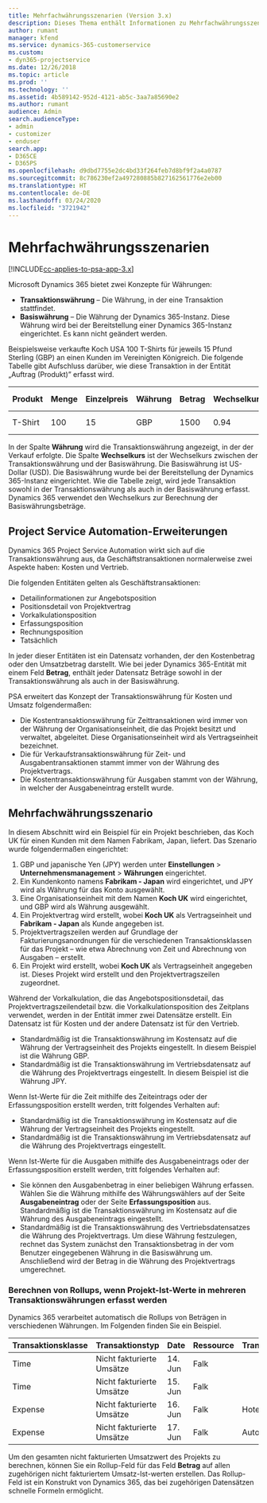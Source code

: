 ```yaml
---
title: Mehrfachwährungsszenarien (Version 3.x)
description: Dieses Thema enthält Informationen zu Mehrfachwährungsszenarien.
author: rumant
manager: kfend
ms.service: dynamics-365-customerservice
ms.custom:
- dyn365-projectservice
ms.date: 12/26/2018
ms.topic: article
ms.prod: ''
ms.technology: ''
ms.assetid: 4b589142-952d-4121-ab5c-3aa7a85690e2
ms.author: rumant
audience: Admin
search.audienceType:
- admin
- customizer
- enduser
search.app:
- D365CE
- D365PS
ms.openlocfilehash: d9dbd7755e2dc4bd33f264feb7d8bf9f2a4a0787
ms.sourcegitcommit: 8c786230ef2a497280885b827162561776e2eb00
ms.translationtype: HT
ms.contentlocale: de-DE
ms.lasthandoff: 03/24/2020
ms.locfileid: "3721942"
---
```

# <a name="multiple-currency-scenarios"></a>Mehrfachwährungsszenarien

[!INCLUDE[cc-applies-to-psa-app-3.x](../includes/cc-applies-to-psa-app-3x.md)]

Microsoft Dynamics 365 bietet zwei Konzepte für Währungen:

- **Transaktionswährung** – Die Währung, in der eine Transaktion stattfindet. 
- **Basiswährung** – Die Währung der Dynamics 365-Instanz. Diese Währung wird bei der Bereitstellung einer Dynamics 365-Instanz eingerichtet. Es kann nicht geändert werden.

Beispielsweise verkaufte Koch USA 100 T-Shirts für jeweils 15 Pfund Sterling (GBP) an einen Kunden im Vereinigten Königreich. Die folgende Tabelle gibt Aufschluss darüber, wie diese Transaktion in der Entität „Auftrag (Produkt)” erfasst wird.

| Produkt | Menge | Einzelpreis | Währung | Betrag | Wechselkurs | Einzelpreis (Basis)| Betrag (Basis)|
|---------|----------|----------------|----------|--------|---------------|----------------------|--------------|
| T-Shirt | 100      | 15             | GBP      | 1500   | 0.94          | USD 17,25               | 1.725 USD       |

In der Spalte **Währung** wird die Transaktionswährung angezeigt, in der der Verkauf erfolgte. Die Spalte **Wechselkurs** ist der Wechselkurs zwischen der Transaktionswährung und der Basiswährung. Die Basiswährung ist US-Dollar (USD). Die Basiswährung wurde bei der Bereitstellung der Dynamics 365-Instanz eingerichtet.
Wie die Tabelle zeigt, wird jede Transaktion sowohl in der Transaktionswährung als auch in der Basiswährung erfasst. Dynamics 365 verwendet den Wechselkurs zur Berechnung der Basiswährungsbeträge.

## <a name="project-service-automation-extensions"></a>Project Service Automation-Erweiterungen

Dynamics 365 Project Service Automation wirkt sich auf die Transaktionswährung aus, da Geschäftstransaktionen normalerweise zwei Aspekte haben: Kosten und Vertrieb.

Die folgenden Entitäten gelten als Geschäftstransaktionen:

- Detailinformationen zur Angebotsposition
- Positionsdetail von Projektvertrag
- Vorkalkulationsposition
- Erfassungsposition
- Rechnungsposition
- Tatsächlich

In jeder dieser Entitäten ist ein Datensatz vorhanden, der den Kostenbetrag oder den Umsatzbetrag darstellt. Wie bei jeder Dynamics 365-Entität mit einem Feld **Betrag**, enthält jeder Datensatz Beträge sowohl in der Transaktionswährung als auch in der Basiswährung. 

PSA erweitert das Konzept der Transaktionswährung für Kosten und Umsatz folgendermaßen:

- Die Kostentransaktionswährung für Zeittransaktionen wird immer von der Währung der Organisationseinheit, die das Projekt besitzt und verwaltet, abgeleitet. Diese Organisationseinheit wird als Vertragseinheit bezeichnet.
- Die für Verkaufstransaktionswährung für Zeit- und Ausgabentransaktionen stammt immer von der Währung des Projektvertrags.
- Die Kostentransaktionswährung für Ausgaben stammt von der Währung, in welcher der Ausgabeneintrag erstellt wurde.

## <a name="multiple-currency-scenario"></a>Mehrfachwährungsszenario

In diesem Abschnitt wird ein Beispiel für ein Projekt beschrieben, das Koch UK für einen Kunden mit dem Namen Fabrikam, Japan, liefert. Das Szenario wurde folgendermaßen eingerichtet:

1. GBP und japanische Yen (JPY) werden unter **Einstellungen** \> **Unternehmensmanagement** \> **Währungen** eingerichtet. 
2. Ein Kundenkonto namens **Fabrikam - Japan** wird eingerichtet, und JPY wird als Währung für das Konto ausgewählt.
3. Eine Organisationseinheit mit dem Namen **Koch UK** wird eingerichtet, und GBP wird als Währung ausgewählt.
4. Ein Projektvertrag wird erstellt, wobei **Koch UK** als Vertragseinheit und **Fabrikam - Japan** als Kunde angegeben ist.
5. Projektvertragszeilen werden auf Grundlage der Fakturierungsanordnungen für die verschiedenen Transaktionsklassen für das Projekt – wie etwa Abrechnung von Zeit und Abrechnung von Ausgaben – erstellt.
6. Ein Projekt wird erstellt, wobei **Koch UK** als Vertragseinheit angegeben ist. Dieses Projekt wird erstellt und den Projektvertragszeilen zugeordnet.


Während der Vorkalkulation, die das Angebotspositionsdetail, das Projektvertragszeilendetail bzw. die Vorkalkulationsposition des Zeitplans verwendet, werden in der Entität immer zwei Datensätze erstellt. Ein Datensatz ist für Kosten und der andere Datensatz ist für den Vertrieb.

- Standardmäßig ist die Transaktionswährung im Kostensatz auf die Währung der Vertragseinheit des Projekts eingestellt. In diesem Beispiel ist die Währung GBP.
- Standardmäßig ist die Transaktionswährung im Vertriebsdatensatz auf die Währung des Projektvertrags eingestellt. In diesem Beispiel ist die Währung JPY.

Wenn Ist-Werte für die Zeit mithilfe des Zeiteintrags oder der Erfassungsposition erstellt werden, tritt folgendes Verhalten auf:

- Standardmäßig ist die Transaktionswährung im Kostensatz auf die Währung der Vertragseinheit des Projekts eingestellt.
- Standardmäßig ist die Transaktionswährung im Vertriebsdatensatz auf die Währung des Projektvertrags eingestellt.

Wenn Ist-Werte für die Ausgaben mithilfe des Ausgabeneintrags oder der Erfassungsposition erstellt werden, tritt folgendes Verhalten auf:

- Sie können den Ausgabenbetrag in einer beliebigen Währung erfassen. Wählen Sie die Währung mithilfe des Währungswählers auf der Seite **Ausgabeneintrag** oder der Seite **Erfassungsposition** aus. Standardmäßig ist die Transaktionswährung im Kostensatz auf die Währung des Ausgabeneintrags eingestellt. 
- Standardmäßig ist die Transaktionswährung des Vertriebsdatensatzes die Währung des Projektvertrags. Um diese Währung festzulegen, rechnet das System zunächst den Transaktionsbetrag in der vom Benutzer eingegebenen Währung in die Basiswährung um. Anschließend wird der Betrag in die Währung des Projektvertrags umgerechnet. 

### <a name="computing-roll-ups-when-project-actuals-are-recorded-in-multiple-transaction-currencies"></a>Berechnen von Rollups, wenn Projekt-Ist-Werte in mehreren Transaktionswährungen erfasst werden

Dynamics 365 verarbeitet automatisch die Rollups von Beträgen in verschiedenen Währungen. Im Folgenden finden Sie ein Beispiel.

| Transaktionsklasse | Transaktionstyp| Date   | Ressource | Transaktionskategorie | Menge | Einzelpreis | Betrag      | Wechselkurs | Basisbetrag |
|-------------------|------------------|--------|----------|----------------------|----------|--------------|-------------|---------------|----------------|
| Time              | Nicht fakturierte Umsätze   | 14. Jun | Falk  |                      | 8 Std.    | 20.000 JPY    | 160.000 JPY | 123           | 1.300,81 USD    |
| Time              | Nicht fakturierte Umsätze   | 15. Jun | Falk  |                      | 8 Std.    | 20.000 JPY    | 160.000 JPY | 123           | 1.300,81 USD    |
| Expense           | Nicht fakturierte Umsätze   | 16. Jun | Falk  | Hotel                | 1 EA     | 250 EUR      | 250 EUR     | 0.94          | 265,95 USD     |
| Expense           | Nicht fakturierte Umsätze   | 17. Jun | Falk  | Autovermietung           | 1 EA     | 150 EUR      | 150 EUR     | 0.94          | 159,57 USD     |

Um den gesamten nicht fakturierten Umsatzwert des Projekts zu berechnen, können Sie ein Rollup-Feld für das Feld **Betrag** auf allen zugehörigen nicht fakturiertem Umsatz-Ist-werten erstellen. Das Rollup-Feld ist ein Konstrukt von Dynamics 365, das bei zugehörigen Datensätzen schnelle Formeln ermöglicht.
